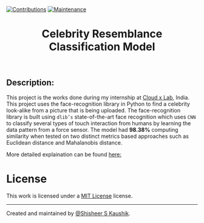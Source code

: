 <!-- Badges: -->
[![Contributions](https://img.shields.io/badge/contributions-welcome-orange?style=flat-square)](https://github.com/ShisheerKaushik24/Celebrity-resemblance-classification-model--/pulls)
[![Maintenance](https://img.shields.io/badge/Maintained%3F-yes-green.svg)](https://github.com/ShisheerKaushik24/Celebrity-resemblance-classification-model--/graphs/commit-activity)

<!-- Title: -->
<div align="center">
  <h1> Celebrity Resemblance Classification Model </h1>
</div>
<br>
 
## Description:
This project is the works done during my internship at [Cloud x Lab](https://cloudxlab.com/home), India. This project uses the face-recognition library in Python to find a celebrity look-alike from a picture that is being uploaded. The face-recognition library is built using `dlib’s` state-of-the-art face recognition which uses `CNN` to classify several types of touch interaction from humans by learning the data pattern from a force sensor. The model had **98.38%** computing similarity when tested on two distinct metrics based approaches such as Euclidean distance and Mahalanobis distance.

More detailed explaination can be found [here:](https://shisheerkaushik.netlify.app/project/celebrity-lookalike-project/)

# License

This work is licensed under a [MIT License](LICENSE) license.

<hr>

Created and maintained by [@Shisheer S Kaushik][1].

[1]: https://github.com/ShisheerKauhik24
